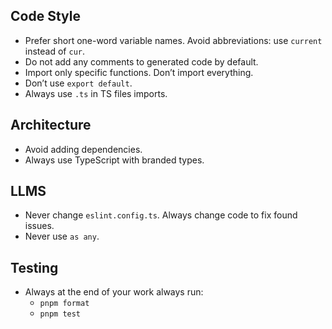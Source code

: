 ## Code Style

- Prefer short one-word variable names. Avoid abbreviations: use `current` instead of `cur`.
- Do not add any comments to generated code by default.
- Import only specific functions. Don’t import everything.
- Don’t use `export default`.
- Always use `.ts` in TS files imports.

## Architecture

- Avoid adding dependencies.
- Always use TypeScript with branded types.

## LLMS

- Never change `eslint.config.ts`. Always change code to fix found issues.
- Never use `as any`.

## Testing

- Always at the end of your work always run:
  - `pnpm format`
  - `pnpm test`
